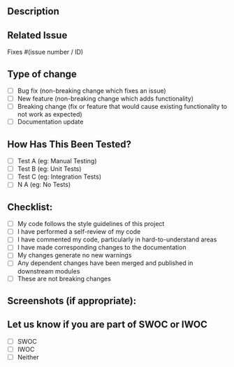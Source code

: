 ## Description
<!--- Describe your changes in detail -->

## Related Issue
<!--- Please link to the issue here eg: Fixes #123 -->
Fixes #(issue number / ID)

## Type of change
<!--- Please delete options that are not relevant -->
- [ ] Bug fix (non-breaking change which fixes an issue)
- [ ] New feature (non-breaking change which adds functionality)
- [ ] Breaking change (fix or feature that would cause existing functionality to not work as expected)
- [ ] Documentation update

## How Has This Been Tested?
<!--- Please describe how you tested your changes -->
- [ ] Test A (eg: Manual Testing)
- [ ] Test B (eg: Unit Tests)
- [ ] Test C (eg: Integration Tests)
- [ ] N A (eg: No Tests)

## Checklist:
<!--- Go over all the following points, and put an `x` in all the boxes that apply -->
- [ ] My code follows the style guidelines of this project
- [ ] I have performed a self-review of my code
- [ ] I have commented my code, particularly in hard-to-understand areas
- [ ] I have made corresponding changes to the documentation
- [ ] My changes generate no new warnings
- [ ] Any dependent changes have been merged and published in downstream modules
- [ ] These are not breaking changes

## Screenshots (if appropriate):

## Let us know if you are part of SWOC or IWOC

- [ ] SWOC
- [ ] IWOC
- [ ] Neither